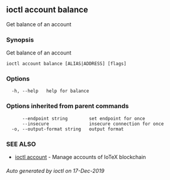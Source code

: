 ## ioctl account balance

Get balance of an account

### Synopsis

Get balance of an account

```
ioctl account balance [ALIAS|ADDRESS] [flags]
```

### Options

```
  -h, --help   help for balance
```

### Options inherited from parent commands

```
      --endpoint string        set endpoint for once
      --insecure               insecure connection for once
  -o, --output-format string   output format
```

### SEE ALSO

* [ioctl account](ioctl_account.md)	 - Manage accounts of IoTeX blockchain

###### Auto generated by ioctl on 17-Dec-2019
